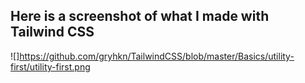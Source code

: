 ## Here is a screenshot of what I made with Tailwind CSS

![]https://github.com/gryhkn/TailwindCSS/blob/master/Basics/utility-first/utility-first.png
